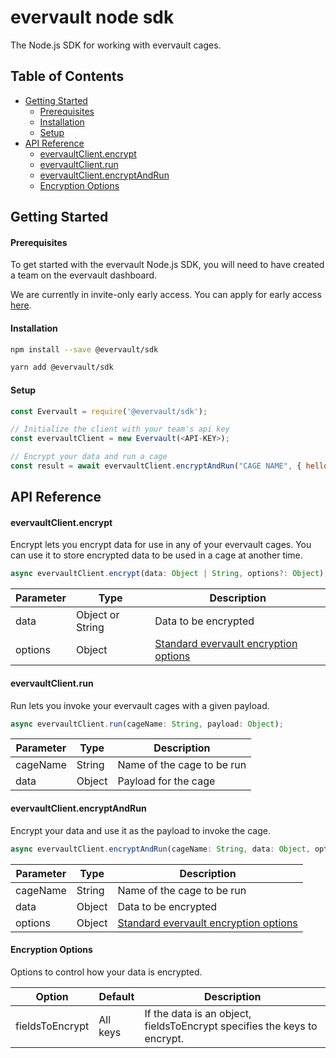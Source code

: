 # evervault node sdk

The Node.js SDK for working with evervault cages.

## Table of Contents

<!-- START doctoc generated TOC please keep comment here to allow auto update -->
<!-- DON'T EDIT THIS SECTION, INSTEAD RE-RUN doctoc TO UPDATE -->


- [Getting Started](#getting-started)
    - [Prerequisites](#prerequisites)
    - [Installation](#installation)
    - [Setup](#setup)
- [API Reference](#api-reference)
    - [evervaultClient.encrypt](#evervaultclientencrypt)
    - [evervaultClient.run](#evervaultclientrun)
    - [evervaultClient.encryptAndRun](#evervaultclientencryptandrun)
    - [Encryption Options](#encryption-options)

<!-- END doctoc generated TOC please keep comment here to allow auto update -->

## Getting Started

#### Prerequisites

To get started with the evervault Node.js SDK, you will need to have created a team on the evervault dashboard.

We are currently in invite-only early access. You can apply for early access [here](https://evervault.com).

#### Installation

```sh
npm install --save @evervault/sdk

yarn add @evervault/sdk
```

#### Setup

```js
const Evervault = require('@evervault/sdk');

// Initialize the client with your team's api key
const evervaultClient = new Evervault(<API-KEY>);

// Encrypt your data and run a cage
const result = await evervaultClient.encryptAndRun("CAGE NAME", { hello: 'World!' });
```

## API Reference

#### evervaultClient.encrypt

Encrypt lets you encrypt data for use in any of your evervault cages. You can use it to store encrypted data to be used in a cage at another time.

```javascript
async evervaultClient.encrypt(data: Object | String, options?: Object);
```

| Parameter | Type | Description |
| --------- | ---- | ----------- |
| data | Object or String | Data to be encrypted |
| options | Object | [Standard evervault encryption options](#Encryption-Options) |

#### evervaultClient.run

Run lets you invoke your evervault cages with a given payload.

```javascript
async evervaultClient.run(cageName: String, payload: Object);
```

| Parameter | Type | Description |
| --------- | ---- | ----------- |
| cageName | String | Name of the cage to be run |
| data | Object | Payload for the cage |

#### evervaultClient.encryptAndRun

Encrypt your data and use it as the payload to invoke the cage.

```javascript
async evervaultClient.encryptAndRun(cageName: String, data: Object, options: Object);
```

| Parameter | Type | Description |
| --------- | ---- | ----------- |
| cageName | String | Name of the cage to be run |
| data | Object | Data to be encrypted |
| options | Object | [Standard evervault encryption options](#Encryption-Options) |

#### Encryption Options

Options to control how your data is encrypted.

| Option | Default | Description |
| --------- | ---- | ----------- |
| fieldsToEncrypt | All keys | If the data is an object, fieldsToEncrypt specifies the keys to encrypt. |
